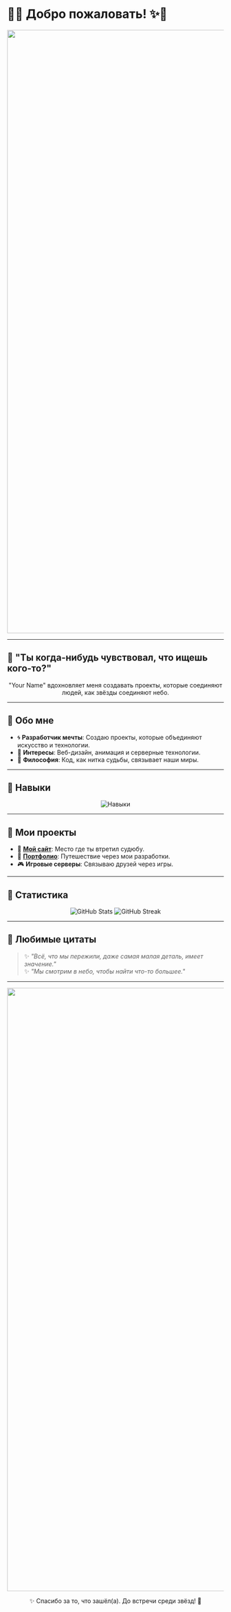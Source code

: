 # 🌌✨ Добро пожаловать! ✨🌌  

<p align="center">
  <img src="https://c.tenor.com/ZSJ2thlqzyYAAAAC/tenor.gif" width="1400" alt="Your Name Stars">
</p>

---

## 💫 **"Ты когда-нибудь чувствовал, что ищешь кого-то?"**  
<p align="center">
  "Your Name" вдохновляет меня создавать проекты, которые соединяют людей, как звёзды соединяют небо.  
</p>

---

## 🌟 **Обо мне**
- 🌀 **Разработчик мечты**: Создаю проекты, которые объединяют искусство и технологии.  
- 🌌 **Интересы**: Веб-дизайн, анимация и серверные технологии.  
- 💖 **Философия**: Код, как нитка судьбы, связывает наши миры.  

---

## 🌌 **Навыки**
<p align="center">
  <img src="https://skillicons.dev/icons?i=html,css,js,nodejs,python,linux,docker,git&theme=light" alt="Навыки" />
</p>

---

## 💖 **Мои проекты**
- 🌠 **[Мой сайт](https://panel.worldplayer.ru)**: Место где ты втретил судюбу.  
- 📜 **[Портфолио](https://github.com/awktpk)**: Путешествие через мои разработки.  
- 🎮 **Игровые серверы**: Связываю друзей через игры.

---

## 🌠 **Статистика**
<p align="center">
  <img src="https://github-readme-stats.vercel.app/api?username=awktpk&show_icons=true&theme=radical" alt="GitHub Stats" />
  <img src="https://github-readme-streak-stats.herokuapp.com?user=awktpk&theme=radical" alt="GitHub Streak" />
</p>

---

## 🌌 **Любимые цитаты**
> ✨ *"Всё, что мы пережили, даже самая малая деталь, имеет значение."*  
> ✨ *"Мы смотрим в небо, чтобы найти что-то большее."*  

---


<p align="center">
  <img src="https://c.tenor.com/jljsGNh5C80AAAAC/tenor.gif" width="1400" alt="Comet Your Name">
</p>

<p align="center">
  ✨ Спасибо за то, что зашёл(а). До встречи среди звёзд! 🌠
</p>
